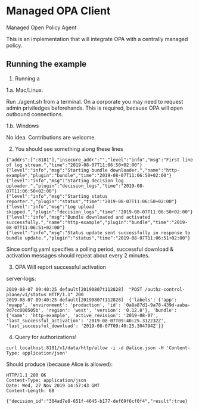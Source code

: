 # Managed OPA Client

Managed Open Policy Agent

This is an implementation that will integrate OPA with a centrally managed policy.

## Running the example

1. Running a 

1.a. Mac/Linux.

Run ./agent.sh from a terminal. On a corporate you may need to request admin priviledges beforehands. This is required, because OPA will open outbound connections.

1.b. Windows

No idea. Contributions are welcome.

2. You should see something along these lines

```
{"addrs":[":8181"],"insecure_addr":"","level":"info","msg":"First line of log stream.","time":"2019-08-07T11:06:50+02:00"}
{"level":"info","msg":"Starting bundle downloader.","name":"http-example","plugin":"bundle","time":"2019-08-07T11:06:50+02:00"}
{"level":"info","msg":"Starting decision log uploader.","plugin":"decision_logs","time":"2019-08-07T11:06:50+02:00"}
{"level":"info","msg":"Starting status reporter.","plugin":"status","time":"2019-08-07T11:06:50+02:00"}
{"level":"info","msg":"Log upload skipped.","plugin":"decision_logs","time":"2019-08-07T11:06:50+02:00"}
{"level":"info","msg":"Bundle downloaded and activated successfully.","name":"http-example","plugin":"bundle","time":"2019-08-07T11:06:51+02:00"}
{"level":"info","msg":"Status update sent successfully in response to bundle update.","plugin":"status","time":"2019-08-07T11:06:51+02:00"}
```

Since config.yaml specifies a polling period, successful download & activation messages should repeat about every 2 minutes.

3. OPA Will report successful activation

server-logs:
```
2019-08-07 09:40:25 default[20190807t112828]  "POST /authz-control-plane/v1/status HTTP/1.1" 200
2019-08-07 09:40:25 default[20190807t112828]  {'labels': {'app': 'myapp', 'environment': 'production', 'id': '0a8a87d1-9a78-439d-aaba-9d7cc000505b', 'region': 'west', 'version': '0.12.0'}, 'bundle': {'name': 'http-example', 'active_revision': '2019-08-07', 'last_successful_activation': '2019-08-07T09:40:25.312232Z', 'last_successful_download': '2019-08-07T09:40:25.304794Z'}}
```


4. Query for authorizations!

```
curl localhost:8181/v1/data/http/allow -i -d @alice.json -H 'Content-Type: application/json'
```

Should produce (because Alice is allowed):
```
HTTP/1.1 200 OK
Content-Type: application/json
Date: Wed, 27 Nov 2019 14:57:43 GMT
Content-Length: 68

{"decision_id":"304ad7e8-651f-4645-b177-def69f6cf0f4","result":true}
```
